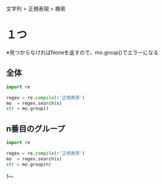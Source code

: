 文字列 > 正規表現 > 検索
# １つ
※見つからなければNoneを返すので、mo.group()でエラーになる  

## 全体
```python
import re

regex = re.compile(r'正規表現')
mo  = regex.search(s)
str = mo.group()
```

## n番目のグループ
```python
import re

regex = re.compile(r'正規表現')
mo  = regex.search(s)
str = mo.group(n)
```
1～
